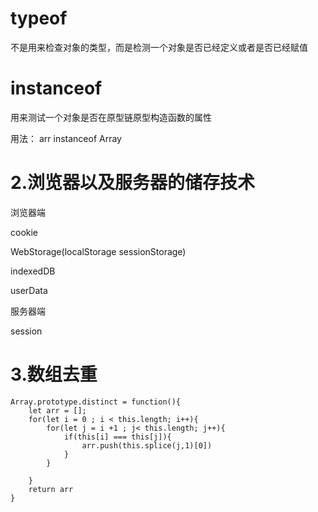# typeof

不是用来检查对象的类型，而是检测一个对象是否已经定义或者是否已经赋值

# instanceof

用来测试一个对象是否在原型链原型构造函数的属性

用法： arr instanceof Array



# 2.浏览器以及服务器的储存技术

浏览器端

cookie

WebStorage(localStorage sessionStorage)

indexedDB

userData

服务器端

session

# 3.数组去重

```
Array.prototype.distinct = function(){
	let arr = [];
	for(let i = 0 ; i < this.length; i++){
		for(let j = i +1 ; j< this.length; j++){
			if(this[i] === this[j]){
				arr.push(this.splice(j,1)[0])
			}
		}
	
	}
	return arr
}
```

